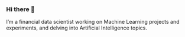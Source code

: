 ### Hi there 👋

I’m a financial data scientist working on Machine Learning projects and experiments, and delving into Artificial Intelligence topics.

